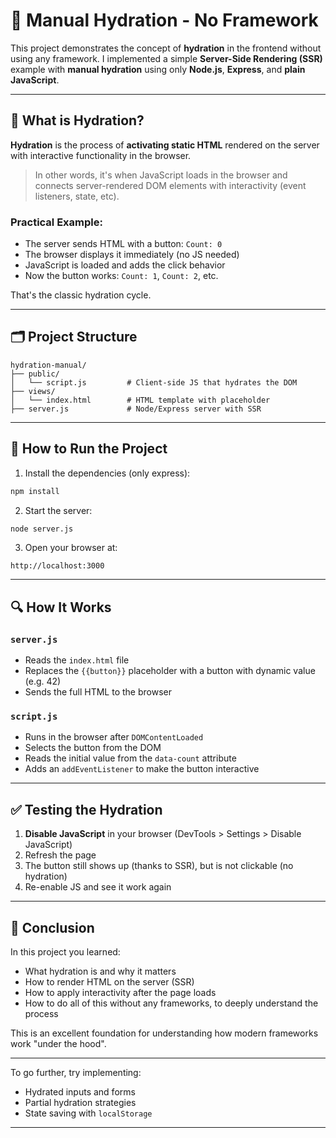 # 🧪 Manual Hydration - No Framework

This project demonstrates the concept of **hydration** in the frontend without using any framework. I implemented a simple **Server-Side Rendering (SSR)** example with **manual hydration** using only **Node.js**, **Express**, and **plain JavaScript**.

---

## 🧠 What is Hydration?

**Hydration** is the process of **activating static HTML** rendered on the server with interactive functionality in the browser.

> In other words, it's when JavaScript loads in the browser and connects server-rendered DOM elements with interactivity (event listeners, state, etc).

### Practical Example:

- The server sends HTML with a button: `Count: 0`
- The browser displays it immediately (no JS needed)
- JavaScript is loaded and adds the click behavior
- Now the button works: `Count: 1`, `Count: 2`, etc.

That's the classic hydration cycle.

---

## 🗂 Project Structure

```
hydration-manual/
├── public/
│   └── script.js         # Client-side JS that hydrates the DOM
├── views/
│   └── index.html        # HTML template with placeholder
├── server.js             # Node/Express server with SSR
```

---

## 🚀 How to Run the Project

1. Install the dependencies (only express):

```bash
npm install
```

2. Start the server:

```bash
node server.js
```

3. Open your browser at:

```
http://localhost:3000
```

---

## 🔍 How It Works

### `server.js`

- Reads the `index.html` file
- Replaces the `{{button}}` placeholder with a button with dynamic value (e.g. 42)
- Sends the full HTML to the browser

### `script.js`

- Runs in the browser after `DOMContentLoaded`
- Selects the button from the DOM
- Reads the initial value from the `data-count` attribute
- Adds an `addEventListener` to make the button interactive

---

## ✅ Testing the Hydration

1. **Disable JavaScript** in your browser (DevTools > Settings > Disable JavaScript)
2. Refresh the page
3. The button still shows up (thanks to SSR), but is not clickable (no hydration)
4. Re-enable JS and see it work again

---

## 📘 Conclusion

In this project you learned:

- What hydration is and why it matters
- How to render HTML on the server (SSR)
- How to apply interactivity after the page loads
- How to do all of this without any frameworks, to deeply understand the process

This is an excellent foundation for understanding how modern frameworks work "under the hood".

---

To go further, try implementing:

- Hydrated inputs and forms
- Partial hydration strategies
- State saving with `localStorage`

---
